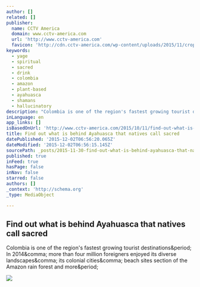 ```yaml
---
author: []
related: []
publisher:
  name: CCTV America
  domain: www.cctv-america.com
  url: 'http://www.cctv-america.com'
  favicon: 'http://cdn.cctv-america.com/wp-content/uploads/2015/11/cropped-CCTVAM_Logo_512x512-192x192.jpg'
keywords:
  - yage
  - spiritual
  - sacred
  - drink
  - colombia
  - amazon
  - plant-based
  - ayahuasca
  - shamans
  - hallucinatory
description: "Colombia is one of the region's fastest growing tourist destinations. In 2014, more than four million foreigners enjoyed its diverse landscapes, its colonial cities, beach sites section of the Amazon rain forest and more."
inLanguage: en
app_links: []
isBasedOnUrl: 'http://www.cctv-america.com/2015/10/11/find-out-what-is-behind-ayahuasca-that-natives-call-sacred#ixzz3oMkWzFtZ'
title: Find out what is behind Ayahuasca that natives call sacred
datePublished: '2015-12-02T06:56:20.065Z'
dateModified: '2015-12-02T06:56:15.145Z'
sourcePath: _posts/2015-11-30-find-out-what-is-behind-ayahuasca-that-natives-call-sacred.md
published: true
inFeed: true
hasPage: false
inNav: false
starred: false
authors: []
_context: 'http://schema.org'
_type: MediaObject

---
```

<article style=""><h1>Find out what is behind Ayahuasca that natives call sacred</h1><p>Colombia is one of the region's fastest growing tourist destinations&amp;period; In 2014&amp;comma; more than four million foreigners enjoyed its diverse landscapes&amp;comma; its colonial cities&amp;comma; beach sites section of the Amazon rain forest and more&amp;period;</p><img src="http://www.cctv-america.com/wp-content/uploads/2015/10/AYAHUASCA-2.jpg" /></article>